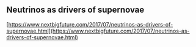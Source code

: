## Neutrinos as drivers of supernovae
  
  [https://www.nextbigfuture.com/2017/07/neutrinos-as-drivers-of-supernovae.html](https://www.nextbigfuture.com/2017/07/neutrinos-as-drivers-of-supernovae.html)